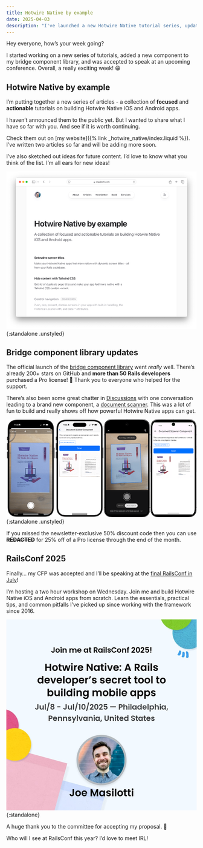 ```yaml
---
title: Hotwire Native by example
date: 2025-04-03
description: "I've launched a new Hotwire Native tutorial series, updated my bridge library, and will speak at RailsConf 2025!"
---
```


Hey everyone, how’s your week going?

I started working on a new series of tutorials, added a new component to my bridge component library, and was accepted to speak at an upcoming conference. Overall, a really exciting week! 😁

## Hotwire Native by example

I’m putting together a new series of articles - a collection of **focused** and **actionable** tutorials on building Hotwire Native iOS and Android apps.

I haven’t announced them to the public yet. But I wanted to share what I have so far with you. And see if it is worth continuing.

Check them out on [my website]({% link _hotwire_native/index.liquid %}). I’ve written two articles so far and will be adding more soon.

I’ve also sketched out ideas for future content. I’d love to know what you think of the list. I’m all ears for new ideas!

![Hotwire Native by example on Masilotti.com](/assets/images/newsletter/hotwire-native-by-example.png){:standalone .unstyled}

## Bridge component library updates

The official launch of the [bridge component library](https://github.com/joemasilotti/bridge-components) went *really* well. There’s already 200+ stars on GitHub and **more than 50 Rails developers** purchased a Pro license! 🤩 Thank you to everyone who helped for the support.

There’s also been some great chatter in [Discussions](https://github.com/joemasilotti/bridge-components/discussions) with one conversation leading to a brand new component, a [document scanner](https://github.com/joemasilotti/bridge-components/tree/main/components/document-scanner). This was a lot of fun to build and really shows off how powerful Hotwire Native apps can get.

![Document Scanner bridge component for Hotwire Native apps](/assets/images/newsletter/document-scanner-bridge-component.png){:standalone .unstyled}

If you missed the newsletter-exclusive 50% discount code then you can use ~~**REDACTED**~~ for 25% off of a Pro license through the end of the month.

## RailsConf 2025

Finally… my CFP was accepted and I’ll be speaking at the [final RailsConf in July](https://railsconf.org)!

I’m hosting a two hour workshop on Wednesday. Join me and build Hotwire Native iOS and Android apps from scratch. Learn the essentials, practical tips, and common pitfalls I’ve picked up since working with the framework since 2016.

![RailsConf 2025 workshop announcement](/assets/images/newsletter/rails-conf-2025.jpeg){:standalone}

A huge thank you to the committee for accepting my proposal. 🤗

Who will I see at RailsConf this year? I’d love to meet IRL!
